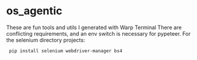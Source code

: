 # os_agentic
These are fun tools and utils I generated with Warp Terminal
There are conflicting requirements, and an env switch is necessary for pypeteer.
For the selenium directory projects: 

<code> pip install selenium webdriver-manager bs4</code>

